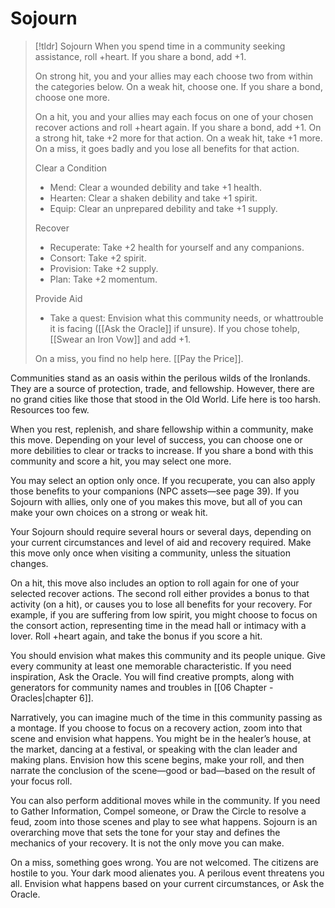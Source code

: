 # Sojourn

>[!tldr] Sojourn
>When you spend time in a community seeking assistance, roll +heart. If you share a bond, add +1.
>
>On strong hit, you and your allies may each choose two from within the categories below.  On a weak hit, choose one. If you share a bond, choose one more.
>
>On a hit, you and your allies may each focus on one of your chosen recover actions and roll +heart again. If you share a bond, add +1. On a strong hit, take +2 more for that action. On a weak hit, take +1 more. On a miss, it goes badly and you lose all benefits for that action.
>
>Clear a Condition
>- Mend: Clear a wounded debility and take +1 health.
>- Hearten: Clear a shaken debility and take +1 spirit.
>- Equip: Clear an unprepared debility and take +1 supply.
>
>Recover
>- Recuperate: Take +2 health for yourself and any companions.
>- Consort: Take +2 spirit.
>- Provision: Take +2 supply.
>- Plan: Take +2 momentum.
>
>Provide Aid
>- Take a quest: Envision what this community needs, or whattrouble it is facing ([[Ask the Oracle]] if unsure). If you chose tohelp, [[Swear an Iron Vow]] and add +1. 
>
>On a miss, you find no help here. [[Pay the Price]].

Communities stand as an oasis within the perilous wilds of the Ironlands. They are a source of protection, trade, and fellowship. However, there are no grand cities like those that stood in the Old World. Life here is too harsh. Resources too few.

When you rest, replenish, and share fellowship within a community, make this move. Depending on your level of success, you can choose one or more debilities to clear or tracks to increase. If you share a bond with this community and score a hit, you may select one more.

You may select an option only once. If you recuperate, you can also apply those benefits to your companions (NPC assets—see page 39). If you Sojourn with allies, only one of you makes this move, but all of you can make your own choices on a strong or weak hit.

Your Sojourn should require several hours or several days, depending on your current circumstances and level of aid and recovery required. Make this move only once when visiting a community, unless the situation changes.

On a hit, this move also includes an option to roll again for one of your selected recover actions. The second roll either provides a bonus to that activity (on a hit), or causes you to lose all benefits for your recovery. For example, if you are suffering from low spirit, you might choose to focus on the consort action, representing time in the mead hall or intimacy with a lover. Roll +heart again, and take the bonus if you score a hit.

You should envision what makes this community and its people unique. Give every community at least one memorable characteristic. If you need inspiration, Ask the Oracle. You will find creative prompts, along with generators for community names and troubles in [[06 Chapter - Oracles|chapter 6]].

Narratively, you can imagine much of the time in this community passing as a montage. If you choose to focus on a recovery action, zoom into that scene and envision what happens. You might be in the healer’s house, at the market, dancing at a festival, or speaking with the clan leader and making plans. Envision how this scene begins, make your roll, and then narrate the conclusion of the scene—good or bad—based on the result of your focus roll.

You can also perform additional moves while in the community. If you need to Gather Information, Compel someone, or Draw the Circle to resolve a feud, zoom into those scenes and play to see what happens. Sojourn is an overarching move that sets the tone for your stay and defines the mechanics of your recovery. It is not the only move you can make.

On a miss, something goes wrong. You are not welcomed. The citizens are hostile to you. Your dark mood alienates you. A perilous event threatens you all. Envision what happens based on your current circumstances, or Ask the Oracle.